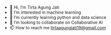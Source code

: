 - 👋 Hi, I’m Tirta Agung Jati
- 👀 I’m interested in machine learning 
- 🌱 I’m currently learning python and data science
- 💞️ I’m looking to collaborate on Collaborative AI
- 📫 How to reach me tirtaagungjati19@gmail.com

<!---
tirtaagungjati/tirtaagungjati is a ✨ special ✨ repository because its `README.md` (this file) appears on your GitHub profile.
You can click the Preview link to take a look at your changes.
--->
